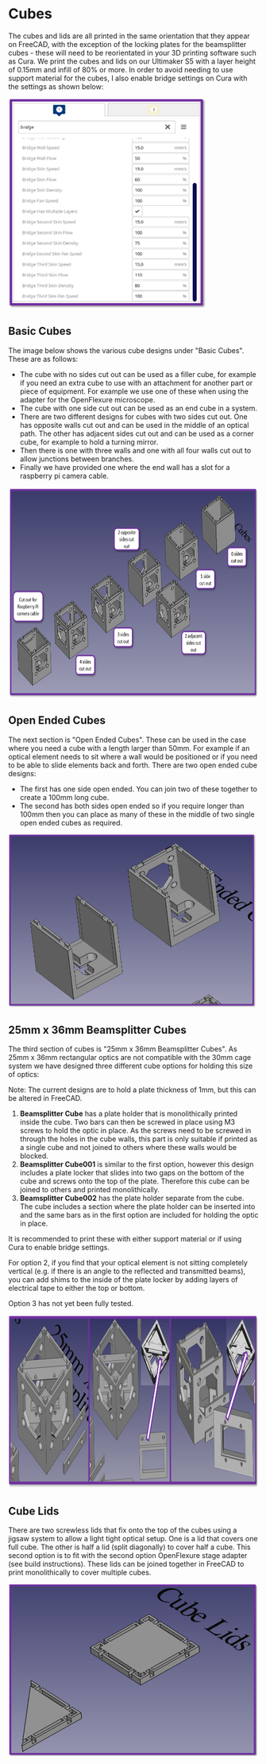 # Cubes

The cubes and lids are all printed in the same orientation that they appear on FreeCAD, with the exception of the locking plates for the beamsplitter cubes - these will need to be reorientated in your 3D printing software such as Cura. We print the cubes and lids on our Ultimaker S5 with a layer height of 0.15mm and infill of 80% or more. In order to avoid needing to use support material for the cubes, I also enable bridge settings on Cura with the settings as shown below:

<img src="https://github.com/NanoBioPhotonics-Strathclyde/M4All/blob/main/Images/BridgeSettings.png" height=425 width=400>

## Basic Cubes

The image below shows the various cube designs under "Basic Cubes". These are as follows:
  * The cube with no sides cut out can be used as a filler cube, for example if you need an extra cube to use with an attachment for another part or piece of equipment. For example we use one of these when using the adapter for the OpenFlexure microscope.
  * The cube with one side cut out can be used as an end cube in a system.
  * There are two different designs for cubes with two sides cut out. One has opposite walls cut out and can be used in the middle of an optical path. The other has adjacent sides cut out and can be used as a corner cube, for example to hold a turning mirror.
  * Then there is one with three walls and one with all four walls cut out to allow junctions between branches.
  * Finally we have provided one where the end wall has a slot for a raspberry pi camera cable. 

<img src="https://github.com/NanoBioPhotonics-Strathclyde/M4All/blob/main/Images/Cubes.PNG" height=425 width=700>

## Open Ended Cubes

The next section is "Open Ended Cubes". These can be used in the case where you need a cube with a length larger than 50mm. For example if an optical element needs to sit where a wall would be positioned or if you need to be able to slide elements back and forth. There are two open ended cube designs:
  * The first has one side open ended. You can join two of these together to create a 100mm long cube.
  * The second has both sides open ended so if you require longer than 100mm then you can place as many of these in the middle of two single open ended cubes as required.

<img src="https://github.com/NanoBioPhotonics-Strathclyde/M4All/blob/main/Images/OpenEndedCubes.png" height=350 width=500>

## 25mm x 36mm Beamsplitter Cubes
  
The third section of cubes is "25mm x 36mm Beamsplitter Cubes". As 25mm x 36mm rectangular optics are not compatible with the 30mm cage system we have designed three different cube options for holding this size of optics:

Note: The current designs are to hold a plate thickness of 1mm, but this can be altered in FreeCAD.

1. **Beamsplitter Cube** has a plate holder that is monolithically printed inside the cube. Two bars can then be screwed in place using M3 screws to hold the optic in place. As the screws need to be screwed in through the holes in the cube walls, this part is only suitable if printed as a single cube and not joined to others where these walls would be blocked.
2. **Beamsplitter Cube001** is similar to the first option, however this design includes a plate locker that slides into two gaps on the bottom of the cube and screws onto the top of the plate. Therefore this cube can be joined to others and printed monolithically.
3. **Beamsplitter Cube002** has the plate holder separate from the cube. The cube includes a section where the plate holder can be inserted into and the same bars as in the first option are included for holding the optic in place.

It is recommended to print these with either support material or if using Cura to enable bridge settings.

For option 2, if you find that your optical element is not sitting completely vertical (e.g. if there is an angle to the reflected and transmitted beams), you can add shims to the inside of the plate locker by adding layers of electrical tape to either the top or bottom.

Option 3 has not yet been fully tested.

<img src="https://github.com/NanoBioPhotonics-Strathclyde/M4All/blob/main/Images/BeamsplitterCubes.png" height=350 width=1000>

## Cube Lids

There are two screwless lids that fix onto the top of the cubes using a jigsaw system to allow a light tight optical setup. One is a lid that covers one full cube. The other is half a lid (split diagonally) to cover half a cube. This second option is to fit with the second option OpenFlexure stage adapter (see build instructions). These lids can be joined together in FreeCAD to print monolithically to cover multiple cubes.

<img src="https://github.com/NanoBioPhotonics-Strathclyde/M4All/blob/main/Images/Lids.png" height=350 width=550>
